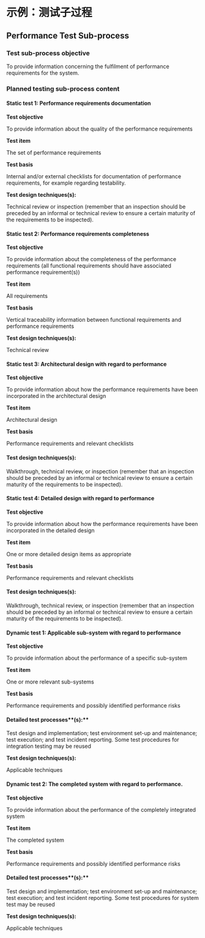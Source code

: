 # 示例：测试子过程

## Performance Test Sub-process

### Test sub-process objective

To provide information concerning the fulfilment of performance requirements for the system.

### Planned testing sub-process content

#### Static test 1: Performance requirements documentation

**Test objective**

To provide information about the quality of the performance requirements

**Test item**

The set of performance requirements

**Test basis**

Internal and/or external checklists for documentation of performance requirements, for example regarding testability. 

**Test design techniques\(s\):**

Technical review or inspection \(remember that an inspection should be preceded by an informal or technical review to ensure a certain maturity of the requirements to be inspected\).

#### Static test 2: Performance requirements completeness

**Test objective**

To provide information about the completeness of the performance requirements \(all functional requirements should have associated performance requirement\(s\)\)

**Test item**

All requirements

**Test basis**

Vertical traceability information between functional requirements and performance requirements

**Test design techniques\(s\):**

Technical review

#### Static test 3: Architectural design with regard to performance

**Test objective**

To provide information about how the performance requirements have been incorporated in the architectural design

**Test item**

Architectural design

**Test basis**

Performance requirements and relevant checklists

#### **Test design techniques\(s\):**

Walkthrough, technical review, or inspection \(remember that an inspection should be preceded by an  informal or technical review to ensure a certain maturity of the requirements to be inspected\).

#### Static test 4: Detailed design with regard to performance

**Test objective**

To provide information about how the performance requirements have been incorporated in the detailed design

**Test item**

One or more detailed design items as appropriate

**Test basis**

Performance requirements and relevant checklists

#### **Test design techniques\(s\):**

Walkthrough, technical review, or inspection \(remember that an inspection should be preceded by an informal or technical review to ensure a certain maturity of the requirements to be inspected\).

#### Dynamic test 1: Applicable sub-system with regard to performance

**Test objective**

To provide information about the performance of a specific sub-system

**Test item**

One or more relevant sub-systems

**Test basis**

Performance requirements and possibly identified performance risks

#### Detailed test processes**\(s\):**

Test design and implementation; test environment set-up and maintenance; test execution; and test incident reporting. Some test procedures for integration testing may be reused

**Test design techniques\(s\):** 

Applicable techniques

#### Dynamic test 2: The completed system with regard to performance.

**Test objective**

To provide information about the performance of the completely integrated system

**Test item**

The completed system

**Test basis**

Performance requirements and possibly identified performance risks

#### Detailed test processes**\(s\):**

Test design and implementation; test environment set-up and maintenance; test execution; and test incident reporting. Some test procedures for system test may be reused

**Test design techniques\(s\):** 

Applicable techniques

